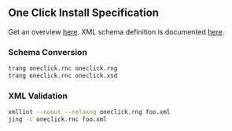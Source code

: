 ## One Click Install Specification

Get an overview [here](https://en.opensuse.org/openSUSE:One_Click_Install_Developer).
XML schema definition is documented [here](https://en.opensuse.org/openSUSE:One_Click_Install_specification).

### Schema Conversion

```sh
trang oneclick.rnc oneclick.rng
trang oneclick.rnc oneclick.xsd
```

### XML Validation

```sh
xmllint --noout --relaxng oneclick.rng foo.xml
jing -c oneclick.rnc foo.xml
```

